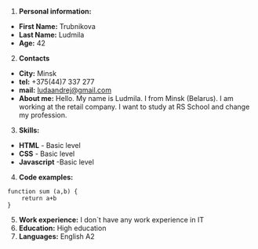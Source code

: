 1. **Personal information:**

- **First Name:** Trubnikova
- **Last Name:** Ludmila
- **Age:** 42

2. **Contacts**

- **City:** Minsk
- **tel:** +375(44)7 337 277
- **mail:** ludaandrej@gmail.com
- **About me:** Hello. My name is Ludmila. I from Minsk (Belarus). I am working at the retail company. I want to study at RS School and change my profession.

3. **Skills:**

- **HTML** - Basic level
- **CSS** - Basic level
- **Javascript** -Basic level

4. **Code examples:**

```
function sum (a,b) {
    return a+b
}
```

5. **Work experience:** I don`t have any work experience in IT
6. **Education:** High education
7. **Languages:** English A2
